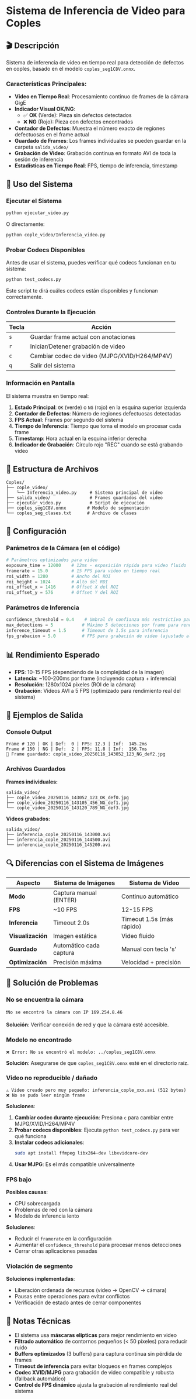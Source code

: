 # Sistema de Inferencia de Video para Coples

## 🎬 Descripción

Sistema de inferencia de video en tiempo real para detección de defectos en coples, basado en el modelo `coples_seg1C8V.onnx`. 

### Características Principales:

- **Video en Tiempo Real**: Procesamiento continuo de frames de la cámara GigE
- **Indicador Visual OK/NG**: 
  - ✅ **OK** (Verde): Pieza sin defectos detectados
  - ❌ **NG** (Rojo): Pieza con defectos encontrados
- **Contador de Defectos**: Muestra el número exacto de regiones defectuosas en el frame actual
- **Guardado de Frames**: Los frames individuales se pueden guardar en la carpeta `salida_video/`
- **Grabación de Video**: Grabación continua en formato AVI de toda la sesión de inferencia
- **Estadísticas en Tiempo Real**: FPS, tiempo de inferencia, timestamp

## 🚀 Uso del Sistema

### Ejecutar el Sistema

```bash
python ejecutar_video.py
```

O directamente:

```bash
python cople_video/Inferencia_video.py
```

### Probar Codecs Disponibles

Antes de usar el sistema, puedes verificar qué codecs funcionan en tu sistema:

```bash
python test_codecs.py
```

Este script te dirá cuáles codecs están disponibles y funcionan correctamente.

### Controles Durante la Ejecución

| Tecla | Acción |
|-------|--------|
| `s` | Guardar frame actual con anotaciones |
| `r` | Iniciar/Detener grabación de video |
| `c` | Cambiar codec de video (MJPG/XVID/H264/MP4V) |
| `q` | Salir del sistema |

### Información en Pantalla

El sistema muestra en tiempo real:

1. **Estado Principal**: `OK` (verde) o `NG` (rojo) en la esquina superior izquierda
2. **Contador de Defectos**: Número de regiones defectuosas detectadas
3. **FPS Actual**: Frames por segundo del sistema
4. **Tiempo de Inferencia**: Tiempo que toma el modelo en procesar cada frame
5. **Timestamp**: Hora actual en la esquina inferior derecha
6. **Indicador de Grabación**: Círculo rojo "REC" cuando se está grabando video

## 📁 Estructura de Archivos

```
Coples/
├── cople_video/
│   └── Inferencia_video.py     # Sistema principal de video
├── salida_video/               # Frames guardados del video
├── ejecutar_video.py           # Script de ejecución
├── coples_seg1C8V.onnx        # Modelo de segmentación
└── coples_seg_clases.txt      # Archivo de clases
```

## 🔧 Configuración

### Parámetros de la Cámara (en el código)

```python
# Parámetros optimizados para video
exposure_time = 12000    # 12ms - exposición rápida para video fluido
framerate = 15.0         # 15 FPS para video en tiempo real
roi_width = 1280         # Ancho del ROI
roi_height = 1024        # Alto del ROI
roi_offset_x = 1416      # Offset X del ROI
roi_offset_y = 576       # Offset Y del ROI
```

### Parámetros de Inferencia

```python
confidence_threshold = 0.4    # Umbral de confianza más restrictivo para video
max_detections = 5           # Máximo 5 detecciones por frame para rendimiento
inference_timeout = 1.5      # Timeout de 1.5s para inferencia
fps_grabacion = 5.0          # FPS para grabación de video (ajustado al rendimiento real)
```

## 📊 Rendimiento Esperado

- **FPS**: 10-15 FPS (dependiendo de la complejidad de la imagen)
- **Latencia**: ~100-200ms por frame (incluyendo captura + inferencia)
- **Resolución**: 1280x1024 píxeles (ROI de la cámara)
- **Grabación**: Videos AVI a 5 FPS (optimizado para rendimiento real del sistema)

## 🎯 Ejemplos de Salida

### Console Output
```
Frame # 120 | OK | Def:  0 | FPS: 12.3 | Inf:  145.2ms
Frame # 150 | NG | Def:  2 | FPS: 11.8 | Inf:  156.7ms
📸 Frame guardado: cople_video_20250116_143052_123_NG_def2.jpg
```

### Archivos Guardados

**Frames individuales:**
```
salida_video/
├── cople_video_20250116_143052_123_OK_def0.jpg
├── cople_video_20250116_143105_456_NG_def1.jpg
└── cople_video_20250116_143120_789_NG_def3.jpg
```

**Videos grabados:**
```
salida_video/
├── inferencia_cople_20250116_143000.avi
├── inferencia_cople_20250116_144500.avi
└── inferencia_cople_20250116_145200.avi
```

## 🔍 Diferencias con el Sistema de Imágenes

| Aspecto | Sistema de Imágenes | Sistema de Video |
|---------|-------------------|-----------------|
| **Modo** | Captura manual (ENTER) | Continuo automático |
| **FPS** | ~10 FPS | 12-15 FPS |
| **Inferencia** | Timeout 2.0s | Timeout 1.5s (más rápido) |
| **Visualización** | Imagen estática | Video fluido |
| **Guardado** | Automático cada captura | Manual con tecla 's' |
| **Optimización** | Precisión máxima | Velocidad + precisión |

## 🐛 Solución de Problemas

### No se encuentra la cámara
```
❗No se encontró la cámara con IP 169.254.8.46
```
**Solución**: Verificar conexión de red y que la cámara esté accesible.

### Modelo no encontrado
```
❌ Error: No se encontró el modelo: ../coples_seg1C8V.onnx
```
**Solución**: Asegurarse de que `coples_seg1C8V.onnx` esté en el directorio raíz.

### Video no reproducible / dañado
```
⚠️ Video creado pero muy pequeño: inferencia_cople_xxx.avi (512 bytes)
❌ No se pudo leer ningún frame
```
**Soluciones**:
1. **Cambiar codec durante ejecución**: Presiona `c` para cambiar entre MJPG/XVID/H264/MP4V
2. **Probar codecs disponibles**: Ejecuta `python test_codecs.py` para ver qué funciona
3. **Instalar codecs adicionales**: 
   ```bash
   sudo apt install ffmpeg libx264-dev libxvidcore-dev
   ```
4. **Usar MJPG**: Es el más compatible universalmente

### FPS bajo
**Posibles causas**:
- CPU sobrecargada
- Problemas de red con la cámara
- Modelo de inferencia lento

**Soluciones**:
- Reducir el `framerate` en la configuración
- Aumentar el `confidence_threshold` para procesar menos detecciones
- Cerrar otras aplicaciones pesadas

### Violación de segmento
**Soluciones implementadas**:
- Liberación ordenada de recursos (video → OpenCV → cámara)
- Pausas entre operaciones para evitar conflictos
- Verificación de estado antes de cerrar componentes

## 📝 Notas Técnicas

- El sistema usa **máscaras elípticas** para mejor rendimiento en video
- **Filtrado automático** de contornos pequeños (< 50 píxeles) para reducir ruido
- **Buffers optimizados** (3 buffers) para captura continua sin pérdida de frames
- **Timeout de inferencia** para evitar bloqueos en frames complejos
- **Codec XVID/MJPG** para grabación de video compatible y robusta (fallback automático)
- **Control de FPS dinámico** ajusta la grabación al rendimiento real del sistema 